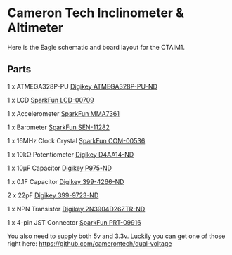 Cameron Tech Inclinometer & Altimeter
=====================================
Here is the Eagle schematic and board layout for the CTAIM1.

Parts
-----

1 x ATMEGA328P-PU [Digikey ATMEGA328P-PU-ND](http://www.digikey.com/product-detail/en/ATMEGA328P-PU/ATMEGA328P-PU-ND/1914589)

1 x LCD [SparkFun LCD-00709](https://www.sparkfun.com/products/709)

1 x Accelerometer [SparkFun MMA7361](https://www.sparkfun.com/products/9652)

1 x Barometer [SparkFun SEN-11282](https://www.sparkfun.com/products/11282)

1 x 16MHz Clock Crystal [SparkFun COM-00536](https://www.sparkfun.com/products/536)

1 x 10kΩ Potentiometer [Digikey D4AA14-ND](http://www.digikey.com/product-search/en?WT.z_header=search_go&lang=en&site=us&keywords=D4AA14-ND&x=-1136&y=-51&formaction=on)

1 x 10µF Capacitor [Digikey P975-ND](http://www.digikey.com/product-search/en/capacitors/aluminum-capacitors/131081?k=p975-ND)

1 x 0.1F Capacitor [Digikey 399-4266-ND](http://www.digikey.com/product-search/en?WT.z_header=search_go&lang=en&site=us&keywords=399-4266-ND&x=-1151&y=-51&formaction=on)

2 x 22pF [Digikey 399-9723-ND](http://www.digikey.com/product-detail/en/C315C220K5G5TA/399-9723-ND/3726119)

1 x NPN Transistor [Digikey 2N3904D26ZTR-ND](http://www.digikey.com/product-detail/en/2N3904TFR/2N3904D26ZTR-ND/458818)

1 x 4-pin JST Connector [SparkFun PRT-09916](https://www.sparkfun.com/products/9916)

You also need to supply both 5v and 3.3v. Luckily you can get one of those right
here: https://github.com/camerontech/dual-voltage
